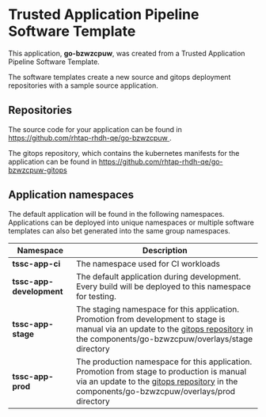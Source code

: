 # Trusted Application Pipeline Software Template

This application, **go-bzwzcpuw**, was created from a Trusted Application Pipeline Software Template.

The software templates create a new source and gitops deployment repositories with a sample source application. 

## Repositories

The source code for your application can be found in [https://github.com/rhtap-rhdh-qe/go-bzwzcpuw ](https://github.com/rhtap-rhdh-qe/go-bzwzcpuw ).
 
The gitops repository, which contains the kubernetes manifests for the application can be found in 
[https://github.com/rhtap-rhdh-qe/go-bzwzcpuw-gitops ](https://github.com/rhtap-rhdh-qe/go-bzwzcpuw-gitops ) 

## Application namespaces 

The default application will be found in the following namespaces. Applications can be deployed into unique namespaces or multiple software templates can also bet generated into the same group namespaces.  

|  Namespace   |  Description   |  
| -------- | -------- |
| **tssc-app-ci** | The namespace used for CI workloads |
| **tssc-app-development** | The default application during development. Every build will be deployed to this namespace for testing. |
| **tssc-app-stage** | The staging namespace for this application. Promotion from development to stage is manual via an update to the [gitops repository](https://github.com/rhtap-rhdh-qe/go-bzwzcpuw-gitops ) in the components/go-bzwzcpuw/overlays/stage directory |
| **tssc-app-prod** | The production namespace for this application. Promotion from stage to production is manual via an update to the [gitops repository](https://github.com/rhtap-rhdh-qe/go-bzwzcpuw-gitops ) in the components/go-bzwzcpuw/overlays/prod directory |